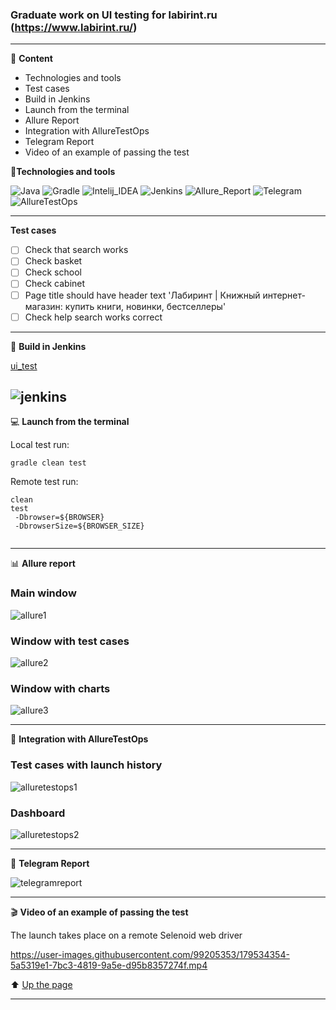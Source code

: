 ###  Graduate work on UI testing for labirint.ru (https://www.labirint.ru/)
---

<a id="anchor"></a>

:closed_book: __Content__
+ Technologies and tools
+ Test cases
+ Build in Jenkins
+ Launch from the terminal
+ Allure Report
+ Integration with AllureTestOps
+ Telegram Report
+ Video of an example of passing the test



:toolbox:__Technologies and tools__

![Java](https://user-images.githubusercontent.com/99205353/176089306-25bd3a87-d157-44e7-8dce-9b78c46903b3.png)
![Gradle](https://user-images.githubusercontent.com/99205353/176089337-996bd879-5d6e-4dce-a92d-f5baa997009d.png)
![Intelij_IDEA](https://user-images.githubusercontent.com/99205353/176089342-13de613d-5aa5-45b2-b355-8ebf8879c4e2.png)
![Jenkins](https://user-images.githubusercontent.com/99205353/176089357-5edb7793-1c6e-40ee-9fa3-4551e15c9792.png)
![Allure_Report](https://user-images.githubusercontent.com/99205353/176089388-1e6d5743-9e68-4e77-87fc-941affe0e7dd.png)
![Telegram](https://user-images.githubusercontent.com/99205353/176089393-33897979-7898-4d16-9259-5dbb134c7f2c.png)
![AllureTestOps](https://user-images.githubusercontent.com/99205353/178306928-b4276a60-726c-4017-b3c3-adc0da7c890a.png)

---
__Test cases__

- [ ] Check that search works
- [ ] Check basket
- [ ] Check school
- [ ] Check cabinet
- [ ] Page title should have header text 'Лабиринт | Книжный интернет-магазин: купить книги, новинки, бестселлеры'
- [ ] Check help search works correct

---
:toolbox: __Build in Jenkins__

[ui_test](https://jenkins.autotests.cloud/job/ui_test/)

![jenkins](https://user-images.githubusercontent.com/99205353/179532406-e7fd925c-6925-47ce-ba17-8e352084bdd2.png)
---
:computer: __Launch from the terminal__

Local test run:

```
gradle clean test 
```
Remote test run:
```
clean
test
 -Dbrowser=${BROWSER}
 -DbrowserSize=${BROWSER_SIZE}
 
```

---

:bar_chart: __Allure report__

### Main window

![allure1](https://user-images.githubusercontent.com/99205353/179533148-2c967be2-27d0-4bd1-983a-8cb3b43fa4ae.png)

### Window with test cases

![allure2](https://user-images.githubusercontent.com/99205353/179533559-149c9941-506d-4061-858d-2e858357ff24.png)

### Window with charts

![allure3](https://user-images.githubusercontent.com/99205353/179533682-d7f7b1ae-ed4f-44bb-870a-d40cc4a61158.png)


---
:toolbox: __Integration with AllureTestOps__

### Test cases with launch history

![alluretestops1](https://user-images.githubusercontent.com/99205353/179533770-03c145f7-8680-4d0a-bf47-79a06f7e5596.png)

### Dashboard

![alluretestops2](https://user-images.githubusercontent.com/99205353/179533839-f1e5e747-d65f-4388-b8d7-19b0cf8f3897.png)

---
:incoming_envelope: __Telegram Report__

![telegramreport](https://user-images.githubusercontent.com/99205353/179534104-fc6dfe82-9dce-4f83-a36c-dbc3ffe60904.png)

---
:clapper: __Video of an example of passing the test__

The launch takes place on a remote Selenoid web driver




https://user-images.githubusercontent.com/99205353/179534354-5a5319e1-7bc3-4819-9a5e-d95b8357274f.mp4




:arrow_up: [Up the page](#anchor)

---

